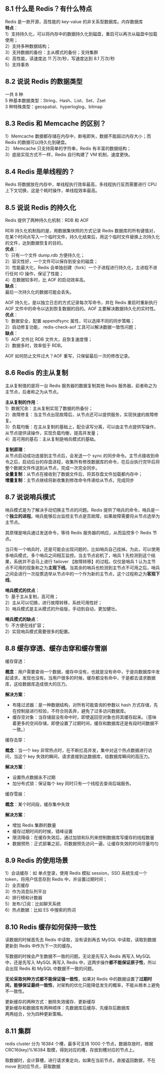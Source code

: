 ## 8.1 什么是 Redis？有什么特点

Redis 是一款开源，高性能的 key-value 的非关系型数据库。内存数据库  
**特点**：  
1）支持持久化，可以将内存中的数据持久化到磁盘，重启可以再次从磁盘中加载使用；  
2）支持多种数据结构；  
3）支持数据的备份：主从模式的备份；支持集群  
4）高性能，读速度达 11 万次/秒，写速度达到 8.1 万次/秒  
5）支持事务

## 8.2 说说 Redis 的数据类型

一共 8 种  
5 种基本数据类型：String、Hash、List、Set、Zset  
3 种特殊类型：geospatial、hyperloglog、bitmap

## 8.3 Redis 和 Memcache 的区别？

1）Memcache 数据都存储在内存中，断电即失，数据不能超过内存大小；而 Redis 的数据可以持久化到硬盘。  
2） Memcache 只支持简单的字符串，Redis 有丰富的数据结构；  
3）底层实现方式不一样，Redis 自行构建了 VM 机制，速度更快。

## 8.4 Redis 是单线程的？

Redis 将数据放在内存中，单线程执行效率最高，多线程执行反而需要进行 CPU 上下文切换，这是个耗时操作，单线程效率最高。

## 8.5 说说 Redis 的持久化

Redis 提供了两种持久化机制：RDB 和 AOF

RDB 持久化机制指的是，用数据集快照的方式记录 Redis 数据库的所有键值对，在某个时间点写入一个临时文件，持久化结束后，用这个临时文件替换上次持久化的文件，达到数据恢复的目的。  
**优点**：  
1）只有一个文件 dump.rdb 方便持久化；  
2）容灾性好，一个文件可以保存到安全的磁盘；  
3）性能最大化，Redis 会单独创建（fork）一个子进程进行持久化，主进程不进行任何 IO 操作，保证了性能；  
4）在数据较多时，比 AOF 的启动效率高。  
**缺点**：  
最后一次持久化的数据可能会丢失。

AOF 持久化，是以独立日志的方式记录每次写命令，并在 Redis 重启时重新执行 AOF 文件中的命令以达到恢复数据的目的。AOF 主要解决数据持久化的实时性。  
**优点**：  
1）数据安全，配置 appendfsync 属性，可以选择不同的同步策略；  
2）自动修复功能， redis-check-aof 工具可以解决数据一致性问题；  
**缺点**：  
1）AOF 文件比 RDB 文件大，且恢复速度慢；  
2）数据多时，效率低于 RDB。

AOF 如何防止文件过大？AOF 重写，只保留最后一次的修改记录。

## 8.6 Redis 的主从复制

主从复制值的是将一台 Redis 服务器的数据复制其他 Redis 服务器，前者称之为主节点，后者称之为从节点。

**主从复制的作用**：  
1）数据冗余：主从复制实现了数据的热备份；  
2）故障修复：当主节点出现故障后，从节点还可以提供服务，实现快速的故障修复。  
3）负载均衡：在主从复制的基础上，配合读写分离，可以由主节点提供写操作，从节点提供读操作，实现负载均衡，提高并发量；  
4）高可用的基石：主从复制是哨兵模式的基础。

**复制原理**：  
从节点启动成功连接到主节点后，会发送一个 sync 的同步命令。主节点接收到命令之后，启动后台的存盘进程，收集所有修改数据库的命令，在后台执行完毕后将整个数据文件传送到从节点，完成一次完全同步。  
**全量复制**：从节点在接收到了数据文件后，将其存盘文件加载都内存中；  
**增量复制**：主节点继续将新收集到修改命令传递给从节点，完成同步

## 8.7 说说哨兵模式

哨兵模式是为了解决手动切换主节点的问题。Redis 提供了哨兵的命令，哨兵是一个**独立的进程**。哨兵能够后台监控主节点是否故障，如果故障需要将从节点选举为主节点。

其原理是哨兵通过发送命令，等待 Redis 服务器的响应，从而监控多个 Redis 节点。

当只有一个哨兵时，还是可能会出现问题的，比如哨兵自己挂掉。为此，可以使用多哨兵模式，多个哨兵之间相互监控。当主节点宕机了，哨兵 1 先检测到这个结果，系统并不会马上进行 failover 【故障转移】的过程。仅仅是哨兵 1 认为主节点不可用的现象称之为**主观下线**。当其余的哨兵也检测到主节点不可用之后，哨兵之间会进行一次投票选举从节点中的一个作为新的主节点，这个过程称之为**客观下线**。

**哨兵模式的优点**：  
1）基于主从复制，高可用；  
2）主从可以切换，进行故障转移，系统可用性好；  
3）哨兵模式是主从模式的升级版，手动到自动，更加健壮。

**哨兵模式的缺点**：  
1）不方便在线扩容；  
2）实现哨兵模式需要很多的配置。

## 8.8 缓存穿透、缓存击穿和缓存雪崩

缓存穿透：

**概念**：用户需要查询一个数据，缓存中没有，也就是没有命中，于是向数据库中发起请求，发现也没有。当用户很多的时候，缓存都没有命中，于是都去请求数据库，这给数据库造成很大的压力。

**解决方案**：

- 布隆过滤器：是一种数据结构，对所有可能查询的参数以 hash 方式存储，先在控制层进行校验，不符合则丢弃，避免了过多访问数据库。
- 缓存空对象：当存储层没有命中时，即使返回空对象也将其缓存起来。（意味着更多的空间存储，即使设置了过期时间，缓存和数据库还是有段时间数据不一致。）

缓存击穿：

**概念**：当一个 key 非常热点时，在不断扛高并发，集中对这个热点数据进行访问，当这个 key 失效的瞬间，请求直接到达数据库，给数据库瞬间的高压力。

**解决方案**：

- 设置热点数据永不过期
- 加分布式锁：保证每个 key 同时只有一个线程去查询后端服务。

缓存雪崩：

**概念**：某个时间段，缓存集中失效

**解决方案**：

- 增加 Redis 集群的数量
- 缓存过期时间的时候，错峰设置
- 限流降级：在缓存失效后，通过加锁和队列来控制数据库写缓存的线程数量
- 数据预热：正式部署之前，将数据预先访问一遍，让缓存失效的时间尽量均匀

## 8.9 Redis 的使用场景

1）会话缓存：如 单点登录，使用 Redis 模拟 session，SSO 系统生成一个 token，将用户信息存到 Redis 中，并设置过期时间；  
2）全页缓存  
3）作为消息队列平台  
4）排行榜和计数器  
5）发布/订阅：比如聊天系统  
6）热点数据：比如 ES 中搜索的热词

## 8.10 Redis 缓存如何保持一致性

读数据的时候首先去 Redis 中读取，没有读到再去 MySQL 中读取，读取到数据更新到 Redis 中作为下一次的缓存。

写数据的时候会产生数据不一致的问题。无论是先写入 Redis 再写入 MySQL 中，还是先写入 MySQL 再写入 Redis 中，这两步操作**都不能保证原子性**，所以会出现 Redis 和 MySQL 中数据不一致的问题。

**无论采取何种方式都不能保证强一致性**，如果对 Redis 中的数据设置了**过期时间，能够保证最终一致性**，对架构的优化只能降低发生的概率，不能从根本上避免不一致性。

更新缓存的两种方式：删除失效缓存、更新缓存  
更新缓存和数据库有两种顺序：先数据库后缓存、先缓存后数据库  
两两组合，分为四种更新策略。

## 8.11 集群

redis cluster 分为 16384 个槽，最多可支持 1000 个节点，数据存放时，根据 CRC16(key)%16384 取模，得到对应的槽，存放到槽对应的节点上。

取数据时，会计算槽，进行请求重定向，如果在当前节点，直接返回数据，不在 move 到对应节点，获取数据
